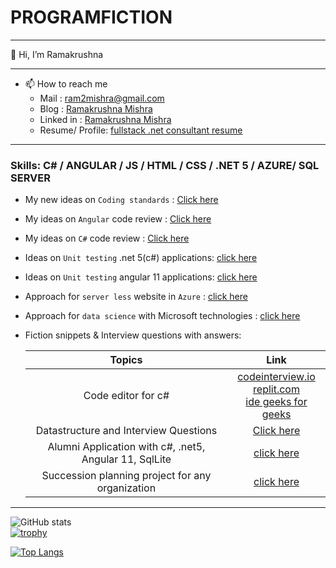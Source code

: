 # PROGRAMFICTION
***
👋 Hi, I’m Ramakrushna 
***
- 📫 How to reach me 
  - Mail : ram2mishra@gmail.com
  - Blog : [Ramakrushna Mishra](http://iamramakrushna.blogspot.com/)
  - Linked in : [Ramakrushna Mishra](https://www.linkedin.com/in/iamramakrushna/)
  - Resume/ Profile: [fullstack .net consultant resume](https://github.com/programfiction/programfiction/blob/master/10_netfullstack_Resume_Ramakrushna.docx)
---
### Skills: C# / ANGULAR / JS / HTML / CSS / .NET 5 / AZURE/ SQL SERVER
- My new ideas on `Coding standards` : [Click here](https://github.com/programfiction/programfiction/blob/master/BriefCodeReview.md) 
- My ideas on `Angular` code review : [Click here](https://github.com/programfiction/programfiction/blob/master/AngCodeReview.md)
- My ideas on `C#` code review : [Click here](https://github.com/programfiction/programfiction/blob/master/CSharpCodeReview.md)
- Ideas on `Unit testing` .net 5(c#) applications: [click here](https://github.com/programfiction/programfiction/blob/master/UnitestCSharp.md)
- Ideas on `Unit testing` angular 11 applications: [click here](https://github.com/programfiction/programfiction/blob/master/UnitestAngular.md)
- Approach for `server less` website in `Azure` : [click here](https://github.com/programfiction/programfiction/blob/master/ServerLessApp.md)
- Approach for `data science` with Microsoft technologies : [click here](https://github.com/programfiction/programfiction/blob/master/DataScience.md)
- Fiction snippets & Interview questions with answers:

    | Topics | Link   |
    | :---:   | :-: | 
    | Code editor for c# | [codeinterview.io](https://codeinterview.io/)<br /> [replit.com](https://replit.com/)  <br />[ide geeks for geeks](https://ide.geeksforgeeks.org/)|
    | Datastructure and Interview Questions | [Click here](https://github.com/programfiction/FictionSnippets) |
    | Alumni Application with c#, .net5, Angular 11, SqlLite | [click here](https://github.com/programfiction/Alumni-App) |
    | Succession planning project for any organization | [click here](https://github.com/programfiction/programfiction/blob/master/SuccessionPlanning.md) |
---

![GitHub stats](https://github-readme-stats.vercel.app/api?username=programfiction&show_icons=true)  
[![trophy](https://github-profile-trophy.vercel.app/?username=programfiction)](https://github.com/programfiction)

[![Top Langs](https://github-readme-stats.vercel.app/api/top-langs/?username=programfiction)](https://github.com/programfiction/)
